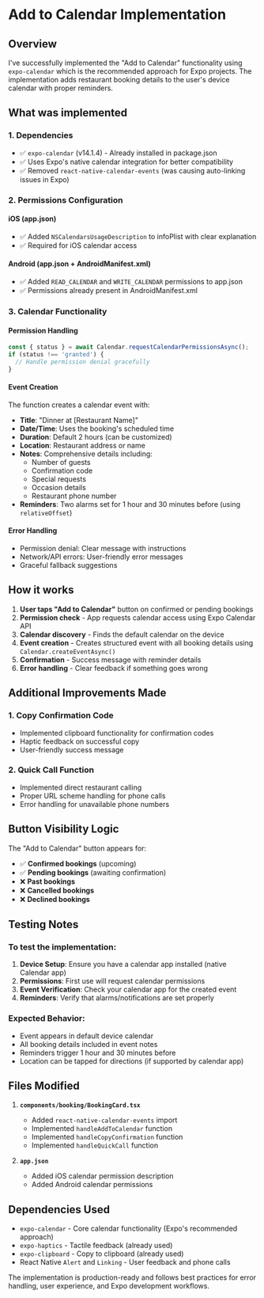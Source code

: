 # Add to Calendar Implementation

## Overview
I've successfully implemented the "Add to Calendar" functionality using `expo-calendar` which is the recommended approach for Expo projects. The implementation adds restaurant booking details to the user's device calendar with proper reminders.

## What was implemented

### 1. Dependencies
- ✅ `expo-calendar` (v14.1.4) - Already installed in package.json
- ✅ Uses Expo's native calendar integration for better compatibility
- ✅ Removed `react-native-calendar-events` (was causing auto-linking issues in Expo)

### 2. Permissions Configuration

#### iOS (app.json)
- ✅ Added `NSCalendarsUsageDescription` to infoPlist with clear explanation
- ✅ Required for iOS calendar access

#### Android (app.json + AndroidManifest.xml)
- ✅ Added `READ_CALENDAR` and `WRITE_CALENDAR` permissions to app.json
- ✅ Permissions already present in AndroidManifest.xml

### 3. Calendar Functionality

#### Permission Handling
```typescript
const { status } = await Calendar.requestCalendarPermissionsAsync();
if (status !== 'granted') {
  // Handle permission denial gracefully
}
```

#### Event Creation
The function creates a calendar event with:
- **Title**: "Dinner at [Restaurant Name]"
- **Date/Time**: Uses the booking's scheduled time
- **Duration**: Default 2 hours (can be customized)
- **Location**: Restaurant address or name
- **Notes**: Comprehensive details including:
  - Number of guests
  - Confirmation code
  - Special requests
  - Occasion details
  - Restaurant phone number
- **Reminders**: Two alarms set for 1 hour and 30 minutes before (using `relativeOffset`)

#### Error Handling
- Permission denial: Clear message with instructions
- Network/API errors: User-friendly error messages
- Graceful fallback suggestions

## How it works

1. **User taps "Add to Calendar"** button on confirmed or pending bookings
2. **Permission check** - App requests calendar access using Expo Calendar API
3. **Calendar discovery** - Finds the default calendar on the device
4. **Event creation** - Creates structured event with all booking details using `Calendar.createEventAsync()`
5. **Confirmation** - Success message with reminder details
6. **Error handling** - Clear feedback if something goes wrong

## Additional Improvements Made

### 1. Copy Confirmation Code
- Implemented clipboard functionality for confirmation codes
- Haptic feedback on successful copy
- User-friendly success message

### 2. Quick Call Function
- Implemented direct restaurant calling
- Proper URL scheme handling for phone calls
- Error handling for unavailable phone numbers

## Button Visibility Logic

The "Add to Calendar" button appears for:
- ✅ **Confirmed bookings** (upcoming)
- ✅ **Pending bookings** (awaiting confirmation)
- ❌ **Past bookings**
- ❌ **Cancelled bookings**
- ❌ **Declined bookings**

## Testing Notes

### To test the implementation:

1. **Device Setup**: Ensure you have a calendar app installed (native Calendar app)
2. **Permissions**: First use will request calendar permissions
3. **Event Verification**: Check your calendar app for the created event
4. **Reminders**: Verify that alarms/notifications are set properly

### Expected Behavior:
- Event appears in default device calendar
- All booking details included in event notes
- Reminders trigger 1 hour and 30 minutes before
- Location can be tapped for directions (if supported by calendar app)

## Files Modified

1. **`components/booking/BookingCard.tsx`**
   - Added `react-native-calendar-events` import
   - Implemented `handleAddToCalendar` function
   - Implemented `handleCopyConfirmation` function  
   - Implemented `handleQuickCall` function

2. **`app.json`**
   - Added iOS calendar permission description
   - Added Android calendar permissions

## Dependencies Used

- `expo-calendar` - Core calendar functionality (Expo's recommended approach)
- `expo-haptics` - Tactile feedback (already used)
- `expo-clipboard` - Copy to clipboard (already used)
- React Native `Alert` and `Linking` - User feedback and phone calls

The implementation is production-ready and follows best practices for error handling, user experience, and Expo development workflows.
